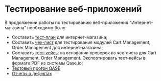 # Тестирование веб-приложений

В продолжении работы по тестированию веб-приложения "Интернет-магазина" необходимо было:

- Cоставить [тест-план](https://docs.google.com/spreadsheets/d/1K7BJ1MQ-1KFjjg1oMvScQm8t9Olc6V-vhBrWL0EgEYU/edit?gid=0#gid=0) для интернет-магазина;
- Cоставить [чек-лист](https://docs.google.com/spreadsheets/d/1Ld7OjbnaMV4h_a4sdp1-gXlB7ot4zDIfs1yCfgn93YU/edit?usp=sharing) для тестирования модулей Cart Management, Order Management для интернет-магазина;
- Составить [тест-кейсы](https://github.com/Irina-Iatsenko/web/blob/main/G8-2024-09-09.pdf) на основании проверок из чек-листа для Cart Management, Order Management. Экспортировать тест-кейсы в формате PDF из системы Qase.io;
- [Тестовый прогон QASE](https://github.com/Irina-Iatsenko/web/blob/main/G8-Express%2Brun%2B2024_09_09.pdf)
- [Отчеты о дефектах](https://github.com/Irina-Iatsenko/web/blob/main/%D0%91%D0%B0%D0%B3%20%D1%80%D0%B5%D0%BF%D0%BE%D1%80%D1%82.xlsx)
